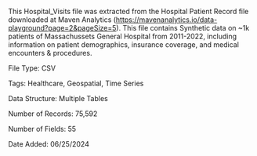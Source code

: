 This Hospital_Visits file was extracted from the Hospital Patient Record file downloaded at Maven Analytics (https://mavenanalytics.io/data-playground?page=2&pageSize=5). This file contains Synthetic data on ~1k patients of Massachussets General Hospital from 2011-2022, including information on patient demographics, insurance coverage, and medical encounters & procedures.

File Type: CSV

Tags: Healthcare, Geospatial, Time Series

Data Structure: Multiple Tables

Number of Records: 75,592

Number of Fields: 55

Date Added: 06/25/2024
